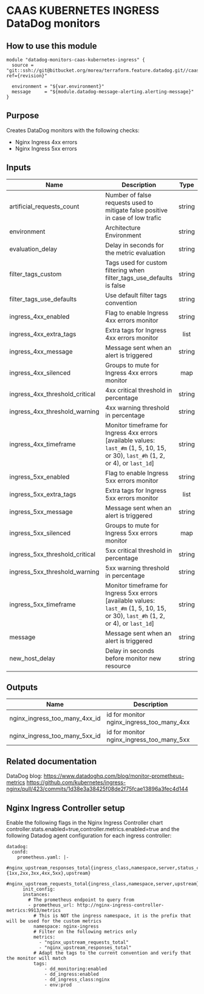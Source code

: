 # CAAS KUBERNETES INGRESS DataDog monitors

## How to use this module

```
module "datadog-monitors-caas-kubernetes-ingress" {
  source = "git::ssh://git@bitbucket.org/morea/terraform.feature.datadog.git//caas/kubernetes/ingress?ref={revision}"

  environment = "${var.environment}"
  message     = "${module.datadog-message-alerting.alerting-message}"
}

```

## Purpose

Creates DataDog monitors with the following checks:

- Nginx Ingress 4xx errors
- Nginx Ingress 5xx errors

## Inputs

| Name | Description | Type | Default | Required |
|------|-------------|:----:|:-----:|:-----:|
| artificial_requests_count | Number of false requests used to mitigate false positive in case of low trafic | string | `5` | no |
| environment | Architecture Environment | string | - | yes |
| evaluation_delay | Delay in seconds for the metric evaluation | string | `15` | no |
| filter_tags_custom | Tags used for custom filtering when filter_tags_use_defaults is false | string | `*` | no |
| filter_tags_use_defaults | Use default filter tags convention | string | `true` | no |
| ingress_4xx_enabled | Flag to enable Ingress 4xx errors monitor | string | `true` | no |
| ingress_4xx_extra_tags | Extra tags for Ingress 4xx errors monitor | list | `[]` | no |
| ingress_4xx_message | Message sent when an alert is triggered | string | `` | no |
| ingress_4xx_silenced | Groups to mute for Ingress 4xx errors monitor | map | `{}` | no |
| ingress_4xx_threshold_critical | 4xx critical threshold in percentage | string | `40` | no |
| ingress_4xx_threshold_warning | 4xx warning threshold in percentage | string | `20` | no |
| ingress_4xx_timeframe | Monitor timeframe for Ingress 4xx errors [available values: `last_#m` (1, 5, 10, 15, or 30), `last_#h` (1, 2, or 4), or `last_1d`] | string | `last_5m` | no |
| ingress_5xx_enabled | Flag to enable Ingress 5xx errors monitor | string | `true` | no |
| ingress_5xx_extra_tags | Extra tags for Ingress 5xx errors monitor | list | `[]` | no |
| ingress_5xx_message | Message sent when an alert is triggered | string | `` | no |
| ingress_5xx_silenced | Groups to mute for Ingress 5xx errors monitor | map | `{}` | no |
| ingress_5xx_threshold_critical | 5xx critical threshold in percentage | string | `20` | no |
| ingress_5xx_threshold_warning | 5xx warning threshold in percentage | string | `10` | no |
| ingress_5xx_timeframe | Monitor timeframe for Ingress 5xx errors [available values: `last_#m` (1, 5, 10, 15, or 30), `last_#h` (1, 2, or 4), or `last_1d`] | string | `last_5m` | no |
| message | Message sent when an alert is triggered | string | - | yes |
| new_host_delay | Delay in seconds before monitor new resource | string | `300` | no |

## Outputs

| Name | Description |
|------|-------------|
| nginx_ingress_too_many_4xx_id | id for monitor nginx_ingress_too_many_4xx |
| nginx_ingress_too_many_5xx_id | id for monitor nginx_ingress_too_many_5xx |

Related documentation
---------------------

DataDog blog: https://www.datadoghq.com/blog/monitor-prometheus-metrics
https://github.com/kubernetes/ingress-nginx/pull/423/commits/1d38e3a38425f08de2f75fcae13896a3fec4d144

Nginx Ingress Controller setup
------------------------------
Enable the following flags in the Nginx Ingress Controller chart
controller.stats.enabled=true,controller.metrics.enabled=true
and the following Datadog agent configuration for each ingress controller:
```
datadog:
  confd:
    prometheus.yaml: |-
      #nginx_upstream_responses_total{ingress_class,namespace,server,status_code:{1xx,2xx,3xx,4xx,5xx},upstream}
      #nginx_upstream_requests_total{ingress_class,namespace,server,upstream}
      init_config:
      instances:
        # The prometheus endpoint to query from
        - prometheus_url: http://nginx-ingress-controller-metrics:9913/metrics
          # This is NOT the ingress namespace, it is the prefix that will be used for the custom metrics
          namespace: nginx-ingress
          # Filter on the following metrics only
          metrics:
            - "nginx_upstream_requests_total"
            - "nginx_upstream_responses_total"
          # Adapt the tags to the current convention and verify that the monitor will match
          tags:
              - dd_monitoring:enabled
              - dd_ingress:enabled
              - dd_ingress_class:nginx
              - env:prod
```
